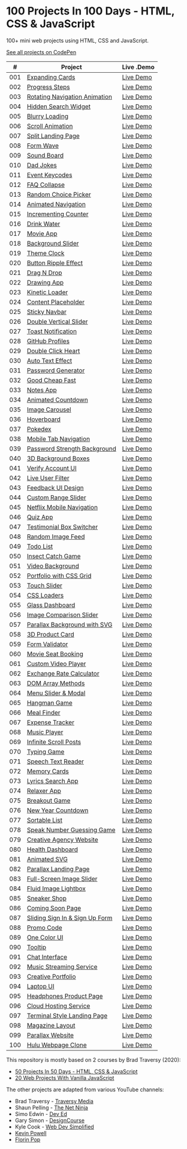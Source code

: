 # 100 Projects In 100 Days - HTML, CSS & JavaScript

100+ mini web projects using HTML, CSS and JavaScript.

[See all projects on CodePen](https://codepen.io/collection/DKLgmm?grid_type=grid&sort_by=item_created_at)

|  #  | Project                                                                                                                                  | Live .Demo                                               |
| :-: | ---------------------------------------------------------------------------------------------------------------------------------------- | -------------------------------------------------------- |
| 001 | [Expanding Cards](https://github.com/solygambas/html-css-fifty-projects/tree/master/001-expanding%20cards)                               | [Live Demo](https://codepen.io/solygambas/full/qBaMWjE)  |
| 002 | [Progress Steps](https://github.com/solygambas/html-css-fifty-projects/tree/master/002-progress%20steps)                                 | [Live Demo](https://codepen.io/solygambas/full/VwKGzzg)  |
| 003 | [Rotating Navigation Animation](https://github.com/solygambas/html-css-fifty-projects/tree/master/003-rotating%20navigation)             | [Live Demo](https://codepen.io/solygambas/full/jOMvZqY)  |
| 004 | [Hidden Search Widget](https://github.com/solygambas/html-css-fifty-projects/tree/master/004-hidden%20search%20widget)                   | [Live Demo](https://codepen.io/solygambas/full/mdrzdPB)  |
| 005 | [Blurry Loading](https://github.com/solygambas/html-css-fifty-projects/tree/master/005-blurry%20loading)                                 | [Live Demo](https://codepen.io/solygambas/full/WNGaNgB)  |
| 006 | [Scroll Animation](https://github.com/solygambas/html-css-fifty-projects/tree/master/006-scroll%20animation)                             | [Live Demo](https://codepen.io/solygambas/full/JjRmoWL)  |
| 007 | [Split Landing Page](https://github.com/solygambas/html-css-fifty-projects/tree/master/007-split%20landing%20page)                       | [Live Demo](https://codepen.io/solygambas/full/KKgGdmY)  |
| 008 | [Form Wave](https://github.com/solygambas/html-css-fifty-projects/tree/master/008-form%20wave%20animation)                               | [Live Demo](https://codepen.io/solygambas/full/Exgdegm)  |
| 009 | [Sound Board](https://github.com/solygambas/html-css-fifty-projects/tree/master/009-sound%20board)                                       | [Live Demo](https://codepen.io/solygambas/full/oNzaPQa)  |
| 010 | [Dad Jokes](https://github.com/solygambas/html-css-fifty-projects/tree/master/010-dad%20jokes)                                           | [Live Demo](https://codepen.io/solygambas/full/gOwBQZK)  |
| 011 | [Event Keycodes](https://github.com/solygambas/html-css-fifty-projects/tree/master/011-event%20KeyCodes)                                 | [Live Demo](https://codepen.io/solygambas/full/zYKmypd)  |
| 012 | [FAQ Collapse](https://github.com/solygambas/html-css-fifty-projects/tree/master/012-FAQ%20collapse)                                     | [Live Demo](https://codepen.io/solygambas/full/ExgdqWm)  |
| 013 | [Random Choice Picker](https://github.com/solygambas/html-css-fifty-projects/tree/master/013-random%20choice%20picker)                   | [Live Demo](https://codepen.io/solygambas/full/eYdQgqN)  |
| 014 | [Animated Navigation](https://github.com/solygambas/html-css-fifty-projects/tree/master/014-animated%20navigation)                       | [Live Demo](https://codepen.io/solygambas/full/KKgrWGz)  |
| 015 | [Incrementing Counter](https://github.com/solygambas/html-css-fifty-projects/tree/master/015-incrementing%20counter)                     | [Live Demo](https://codepen.io/solygambas/full/qBaQmeW)  |
| 016 | [Drink Water](https://github.com/solygambas/html-css-fifty-projects/tree/master/016-drink%20water)                                       | [Live Demo](https://codepen.io/solygambas/full/yLaQoJy)  |
| 017 | [Movie App](https://github.com/solygambas/html-css-fifty-projects/tree/master/017-movie%20app)                                           | [Live Demo](https://codepen.io/solygambas/full/mdrabXd)  |
| 018 | [Background Slider](https://github.com/solygambas/html-css-fifty-projects/tree/master/018-background%20slider)                           | [Live Demo](https://codepen.io/solygambas/full/OJRrVbJ)  |
| 019 | [Theme Clock](https://github.com/solygambas/html-css-fifty-projects/tree/master/019-theme%20clock)                                       | [Live Demo](https://codepen.io/solygambas/full/MWjZrZy)  |
| 020 | [Button Ripple Effect](https://github.com/solygambas/html-css-fifty-projects/tree/master/020-button%20ripple%20effect)                   | [Live Demo](https://codepen.io/solygambas/full/oNzJdWw)  |
| 021 | [Drag N Drop](https://github.com/solygambas/html-css-fifty-projects/tree/master/021-drag%20n%20drop)                                     | [Live Demo](https://codepen.io/solygambas/full/RwGEyme)  |
| 022 | [Drawing App](https://github.com/solygambas/html-css-fifty-projects/tree/master/022-drawing%20app)                                       | [Live Demo](https://codepen.io/solygambas/full/wvzREMx)  |
| 023 | [Kinetic Loader](https://github.com/solygambas/html-css-fifty-projects/tree/master/023-kinetic%20loader)                                 | [Live Demo](https://codepen.io/solygambas/full/JjRwVLW)  |
| 024 | [Content Placeholder](https://github.com/solygambas/html-css-fifty-projects/tree/master/024-content%20placeholder)                       | [Live Demo](https://codepen.io/solygambas/full/ExgGzaX)  |
| 025 | [Sticky Navbar](https://github.com/solygambas/html-css-fifty-projects/tree/master/025-sticky%20navigation)                               | [Live Demo](https://codepen.io/solygambas/full/VwKqJmw/) |
| 026 | [Double Vertical Slider](https://github.com/solygambas/html-css-fifty-projects/tree/master/026-double%20vertical%20slider)               | [Live Demo](https://codepen.io/solygambas/full/wvzNwqB)  |
| 027 | [Toast Notification](https://github.com/solygambas/html-css-fifty-projects/tree/master/027-toast%20notification)                         | [Live Demo](https://codepen.io/solygambas/full/YzGBNgW)  |
| 028 | [GitHub Profiles](https://github.com/solygambas/html-css-fifty-projects/tree/master/028-github%20profiles)                               | [Live Demo](https://codepen.io/solygambas/full/GRjzmVR)  |
| 029 | [Double Click Heart](https://github.com/solygambas/html-css-fifty-projects/tree/master/029-double%20click%20heart)                       | [Live Demo](https://codepen.io/solygambas/full/XWjOaOK)  |
| 030 | [Auto Text Effect](https://github.com/solygambas/html-css-fifty-projects/tree/master/030-auto%20text%20effect)                           | [Live Demo](https://codepen.io/solygambas/full/JjRxrbM)  |
| 031 | [Password Generator](https://github.com/solygambas/html-css-fifty-projects/tree/master/031-password%20generator)                         | [Live Demo](https://codepen.io/solygambas/full/rNMRvWb)  |
| 032 | [Good Cheap Fast](https://github.com/solygambas/html-css-fifty-projects/tree/master/032-good%20cheap%20fast)                             | [Live Demo](https://codepen.io/solygambas/full/QWKoxwP)  |
| 033 | [Notes App](https://github.com/solygambas/html-css-fifty-projects/tree/master/033-notes%20app)                                           | [Live Demo](https://codepen.io/solygambas/full/qBavQog)  |
| 034 | [Animated Countdown](https://github.com/solygambas/html-css-fifty-projects/tree/master/034-animated%20countdown)                         | [Live Demo](https://codepen.io/solygambas/full/vYXPbYW)  |
| 035 | [Image Carousel](https://github.com/solygambas/html-css-fifty-projects/tree/master/035-image%20carousel)                                 | [Live Demo](https://codepen.io/solygambas/full/zYKbQZK)  |
| 036 | [Hoverboard](https://github.com/solygambas/html-css-fifty-projects/tree/master/036-hoverboard)                                           | [Live Demo](https://codepen.io/solygambas/full/OJRqYKK)  |
| 037 | [Pokedex](https://github.com/solygambas/html-css-fifty-projects/tree/master/037-pokedex)                                                 | [Live Demo](https://codepen.io/solygambas/full/gOwygyP)  |
| 038 | [Mobile Tab Navigation](https://github.com/solygambas/html-css-fifty-projects/tree/master/038-mobile%20tab%20navigation)                 | [Live Demo](https://codepen.io/solygambas/full/eYdoexM)  |
| 039 | [Password Strength Background](https://github.com/solygambas/html-css-fifty-projects/tree/master/039-password%20strength%20background)   | [Live Demo](https://codepen.io/solygambas/full/YzGMYzz)  |
| 040 | [3D Background Boxes](https://github.com/solygambas/html-css-fifty-projects/tree/master/040-3d%20boxes%20background)                     | [Live Demo](https://codepen.io/solygambas/full/zYKXpBe)  |
| 041 | [Verify Account UI](https://github.com/solygambas/html-css-fifty-projects/tree/master/041-verify%20account%20UI)                         | [Live Demo](https://codepen.io/solygambas/full/KKgYZWR)  |
| 042 | [Live User Filter](https://github.com/solygambas/html-css-fifty-projects/tree/master/042-live%20user%20filter)                           | [Live Demo](https://codepen.io/solygambas/full/OJRGzjg)  |
| 043 | [Feedback UI Design](https://github.com/solygambas/html-css-fifty-projects/tree/master/043-feedback%20UI%20design)                       | [Live Demo](https://codepen.io/solygambas/full/PoGgEOm)  |
| 044 | [Custom Range Slider](https://github.com/solygambas/html-css-fifty-projects/tree/master/044-custom%20range%20slider)                     | [Live Demo](https://codepen.io/solygambas/full/WNGBrjZ)  |
| 045 | [Netflix Mobile Navigation](https://github.com/solygambas/html-css-fifty-projects/tree/master/045-netflix%20mobile%20navigation)         | [Live Demo](https://codepen.io/solygambas/full/NWRVxgv)  |
| 046 | [Quiz App](https://github.com/solygambas/html-css-fifty-projects/tree/master/046-quiz%20app)                                             | [Live Demo](https://codepen.io/solygambas/full/PoGvZEW)  |
| 047 | [Testimonial Box Switcher](https://github.com/solygambas/html-css-fifty-projects/tree/master/047-testimonial%20box%20switcher)           | [Live Demo](https://codepen.io/solygambas/full/ExgzPRz)  |
| 048 | [Random Image Feed](https://github.com/solygambas/html-css-fifty-projects/tree/master/048-random%20image%20generator)                    | [Live Demo](https://codepen.io/solygambas/full/eYdaJQx)  |
| 049 | [Todo List](https://github.com/solygambas/html-css-fifty-projects/tree/master/049-todo%20list)                                           | [Live Demo](https://codepen.io/solygambas/full/eYdaJoo)  |
| 050 | [Insect Catch Game](https://github.com/solygambas/html-css-fifty-projects/tree/master/050-insect%20catch%20game)                         | [Live Demo](https://codepen.io/solygambas/full/oNzRbKx)  |
| 051 | [Video Background](https://github.com/solygambas/html-css-fifty-projects/tree/master/051-video%20background)                             | [Live Demo](https://codepen.io/solygambas/full/oNYNLwL)  |
| 052 | [Portfolio with CSS Grid](https://github.com/solygambas/html-css-fifty-projects/tree/master/052-portfolio%20grid)                        | [Live Demo](https://codepen.io/solygambas/full/MWbKzzO)  |
| 053 | [Touch Slider](https://github.com/solygambas/html-css-fifty-projects/tree/master/053-touch%20slider)                                     | [Live Demo](https://codepen.io/solygambas/full/QWGEyLK)  |
| 054 | [CSS Loaders](https://github.com/solygambas/html-css-fifty-projects/tree/master/054-css%20loaders)                                       | [Live Demo](https://codepen.io/solygambas/full/QWGdgaZ)  |
| 055 | [Glass Dashboard](https://github.com/solygambas/html-css-fifty-projects/tree/master/055-glass%20dashboard)                               | [Live Demo](https://codepen.io/solygambas/full/oNYpQMo)  |
| 056 | [Image Comparison Slider](https://github.com/solygambas/html-css-fifty-projects/tree/master/056-image%20comparison%20slider)             | [Live Demo](https://codepen.io/solygambas/full/RwoMLYW)  |
| 057 | [Parallax Background with SVG](https://github.com/solygambas/html-css-fifty-projects/tree/master/057-parallax%20background%20svg)        | [Live Demo](https://codepen.io/solygambas/full/vYyjjbz)  |
| 058 | [3D Product Card](https://github.com/solygambas/html-css-fifty-projects/tree/master/058-3D%20product%20card)                             | [Live Demo](https://codepen.io/solygambas/full/wvoXWPq)  |
| 059 | [Form Validator](https://github.com/solygambas/html-css-fifty-projects/tree/master/059-form%20validator)                                 | [Live Demo](https://codepen.io/solygambas/full/MWbPJjb)  |
| 060 | [Movie Seat Booking](https://github.com/solygambas/html-css-fifty-projects/tree/master/060-movie%20seat%20booking)                       | [Live Demo](https://codepen.io/solygambas/full/xxRQEOy)  |
| 061 | [Custom Video Player](https://github.com/solygambas/html-css-fifty-projects/tree/master/061-custom%20video%20player)                     | [Live Demo](https://codepen.io/solygambas/full/mdOQadY)  |
| 062 | [Exchange Rate Calculator](https://github.com/solygambas/html-css-fifty-projects/tree/master/062-exchange%20rate%20calculator)           | [Live Demo](https://codepen.io/solygambas/full/abBPJBG)  |
| 063 | [DOM Array Methods](https://github.com/solygambas/html-css-fifty-projects/tree/master/063-DOM%20array%20methods)                         | [Live Demo](https://codepen.io/solygambas/full/NWbeXYR)  |
| 064 | [Menu Slider & Modal](https://github.com/solygambas/html-css-fifty-projects/tree/master/064-menu%20slider%20modal)                       | [Live Demo](https://codepen.io/solygambas/full/MWbLeKd)  |
| 065 | [Hangman Game](https://github.com/solygambas/html-css-fifty-projects/tree/master/065-hangman%20game)                                     | [Live Demo](https://codepen.io/solygambas/full/MWbLEYr)  |
| 066 | [Meal Finder](https://github.com/solygambas/html-css-fifty-projects/tree/master/066-meal%20finder)                                       | [Live Demo](https://codepen.io/solygambas/full/dyOagYE)  |
| 067 | [Expense Tracker](https://github.com/solygambas/html-css-fifty-projects/tree/master/067-expense%20tracker)                               | [Live Demo](https://codepen.io/solygambas/full/OJbqyro)  |
| 068 | [Music Player](https://github.com/solygambas/html-css-fifty-projects/tree/master/068-music%20player)                                     | [Live Demo](https://codepen.io/solygambas/full/LYbaZNG)  |
| 069 | [Infinite Scroll Posts](https://github.com/solygambas/html-css-fifty-projects/tree/master/069-infinite%20scroll%20posts)                 | [Live Demo](https://codepen.io/solygambas/full/qBqvyEB)  |
| 070 | [Typing Game](https://github.com/solygambas/html-css-fifty-projects/tree/master/070-typing%20game)                                       | [Live Demo](https://codepen.io/solygambas/full/wvoOQvq)  |
| 071 | [Speech Text Reader](https://github.com/solygambas/html-css-fifty-projects/tree/master/071-speech%20text%20reader)                       | [Live Demo](https://codepen.io/solygambas/full/QWGPLVM)  |
| 072 | [Memory Cards](https://github.com/solygambas/html-css-fifty-projects/tree/master/072-memory%20cards)                                     | [Live Demo](https://codepen.io/solygambas/full/oNYOqjv)  |
| 073 | [Lyrics Search App](https://github.com/solygambas/html-css-fifty-projects/tree/master/073-lyrics%20search%20app)                         | [Live Demo](https://codepen.io/solygambas/full/ExNzPKV)  |
| 074 | [Relaxer App](https://github.com/solygambas/html-css-fifty-projects/tree/master/074-relaxer%20app)                                       | [Live Demo](https://codepen.io/solygambas/full/wvobMzE)  |
| 075 | [Breakout Game](https://github.com/solygambas/html-css-fifty-projects/tree/master/075-breakout%20game)                                   | [Live Demo](https://codepen.io/solygambas/full/oNYrNKj)  |
| 076 | [New Year Countdown](https://github.com/solygambas/html-css-fifty-projects/tree/master/076-new%20year%20countdown)                       | [Live Demo](https://codepen.io/solygambas/full/rNWEaBb)  |
| 077 | [Sortable List](https://github.com/solygambas/html-css-fifty-projects/tree/master/077-sortable%20list)                                   | [Live Demo](https://codepen.io/solygambas/full/qBqzEdO)  |
| 078 | [Speak Number Guessing Game](https://github.com/solygambas/html-css-fifty-projects/tree/master/078-speak%20number%20guessing%20game)     | [Live Demo](https://codepen.io/solygambas/full/jOVjEre)  |
| 079 | [Creative Agency Website](https://github.com/solygambas/html-css-fifty-projects/tree/master/079-creative%20agency%20website)             | [Live Demo](https://codepen.io/solygambas/full/LYbKoRj)  |
| 080 | [Health Dashboard](https://github.com/solygambas/html-css-fifty-projects/tree/master/080-health%20dashboard)                             | [Live Demo](https://codepen.io/solygambas/full/XWNvEKz)  |
| 081 | [Animated SVG](https://github.com/solygambas/html-css-fifty-projects/tree/master/081-animated%20SVG)                                     | [Live Demo](https://codepen.io/solygambas/full/vYyoVWR)  |
| 082 | [Parallax Landing Page](https://github.com/solygambas/html-css-fifty-projects/tree/master/082-parallax%20landing%20page)                 | [Live Demo](https://codepen.io/solygambas/full/ExZxxRo)  |
| 083 | [Full-Screen Image Slider](https://github.com/solygambas/html-css-fifty-projects/tree/master/083-full%20screen%20image%20slider)         | [Live Demo](https://codepen.io/solygambas/full/JjEoEdb)  |
| 084 | [Fluid Image Lightbox](https://github.com/solygambas/html-css-fifty-projects/tree/master/084-fluid%20image%20lightbox)                   | [Live Demo](https://codepen.io/solygambas/full/MWJKpwg)  |
| 085 | [Sneaker Shop](https://github.com/solygambas/html-css-fifty-projects/tree/master/085-sneaker%20shop)                                     | [Live Demo](https://codepen.io/solygambas/full/KKazqNZ)  |
| 086 | [Coming Soon Page](https://github.com/solygambas/html-css-fifty-projects/tree/master/086-coming%20soon%20page)                           | [Live Demo](https://codepen.io/solygambas/full/bGgwNaM)  |
| 087 | [Sliding Sign In & Sign Up Form](https://github.com/solygambas/html-css-fifty-projects/tree/master/087-sliding%20signin%20signup%20form) | [Live Demo](https://codepen.io/solygambas/full/bGgwoGm)  |
| 088 | [Promo Code](https://github.com/solygambas/html-css-fifty-projects/tree/master/088-promo%20code)                                         | [Live Demo](https://codepen.io/solygambas/full/wvggBXe)  |
| 089 | [One Color UI](https://github.com/solygambas/html-css-fifty-projects/tree/master/089-one%20color%20UI)                                   | [Live Demo](https://codepen.io/solygambas/full/NWdpPqx)  |
| 090 | [Tooltip](https://github.com/solygambas/html-css-fifty-projects/tree/master/090-tooltip)                                                 | [Live Demo](https://codepen.io/solygambas/full/YzNgzMb)  |
| 091 | [Chat Interface](https://github.com/solygambas/html-css-fifty-projects/tree/master/091-chat%20interface)                                 | [Live Demo](https://codepen.io/solygambas/full/MWJxaOJ)  |
| 092 | [Music Streaming Service](https://github.com/solygambas/html-css-fifty-projects/tree/master/092-music%20streaming%20service)             | [Live Demo](https://codepen.io/solygambas/full/qBRvLmg)  |
| 093 | [Creative Portfolio](https://github.com/solygambas/html-css-fifty-projects/tree/master/093-creative%20portfolio)                         | [Live Demo](https://codepen.io/solygambas/full/zYNbgxR)  |
| 094 | [Laptop UI](https://github.com/solygambas/html-css-fifty-projects/tree/master/094-laptop%20UI)                                           | [Live Demo](https://codepen.io/solygambas/full/eYgoxMo)  |
| 095 | [Headphones Product Page](https://github.com/solygambas/html-css-fifty-projects/tree/master/095-headphones%20product%20page)             | [Live Demo](https://codepen.io/solygambas/full/KKaLmEr)  |
| 096 | [Cloud Hosting Service](https://github.com/solygambas/html-css-fifty-projects/tree/master/096-cloud%20hosting%20service)                 | [Live Demo](https://codepen.io/solygambas/full/oNBrXYr)  |
| 097 | [Terminal Style Landing Page](https://github.com/solygambas/html-css-fifty-projects/tree/master/097-terminal%20style%20landing%20page)   | [Live Demo](https://codepen.io/solygambas/full/BaWvXLG)  |
| 098 | [Magazine Layout](https://github.com/solygambas/html-css-fifty-projects/tree/master/098-magazine%20layout)                               | [Live Demo](https://codepen.io/solygambas/full/OJpGMyj)  |
| 099 | [Parallax Website](https://github.com/solygambas/html-css-fifty-projects/tree/master/099-parallax%20website)                             | [Live Demo](https://codepen.io/solygambas/full/poeBdPr)  |
| 100 | [Hulu Webpage Clone](https://github.com/solygambas/html-css-fifty-projects/tree/master/100-hulu%20webpage%20clone)                       | [Live Demo](https://codepen.io/solygambas/full/rNmmqBy)  |

This repository is mostly based on 2 courses by Brad Traversy (2020):

- [50 Projects In 50 Days - HTML, CSS & JavaScript](https://www.udemy.com/course/50-projects-50-days/)
- [20 Web Projects With Vanilla JavaScript](https://www.udemy.com/course/web-projects-with-vanilla-javascript/)

The other projects are adapted from various YouTube channels:

- Brad Traversy - [Traversy Media](https://www.youtube.com/channel/UC29ju8bIPH5as8OGnQzwJyA)
- Shaun Pelling - [The Net Ninja](https://www.youtube.com/channel/UCW5YeuERMmlnqo4oq8vwUpg)
- Simo Edwin - [Dev Ed](https://www.youtube.com/channel/UClb90NQQcskPUGDIXsQEz5Q)
- Gary Simon - [DesignCourse](https://www.youtube.com/channel/UCVyRiMvfUNMA1UPlDPzG5Ow)
- Kyle Cook - [Web Dev Simplified](https://www.youtube.com/channel/UCFbNIlppjAuEX4znoulh0Cw)
- [Kevin Powell](https://www.youtube.com/channel/UCJZv4d5rbIKd4QHMPkcABCw)
- [Florin Pop](https://www.youtube.com/channel/UCeU-1X402kT-JlLdAitxSMA)
